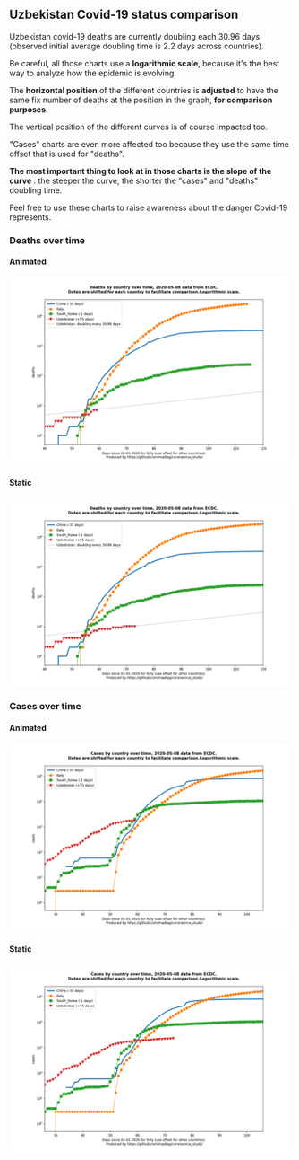## Uzbekistan Covid-19 status comparison 

Uzbekistan covid-19 deaths are currently doubling each 30.96 days (observed initial average doubling time is 2.2 days across countries).



Be careful, all those charts use a **logarithmic scale**, because it's the best way to analyze how the epidemic is evolving.
 
The **horizontal position** of the different countries is **adjusted** to have the same fix number of deaths at the position in the graph, **for comparison purposes**.

The vertical position of the different curves is of course impacted too.

"Cases" charts are even more affected too because they use the same time offset that is used for "deaths".

**The most important thing to look at in those charts is the slope of the curve** : the steeper the curve, the shorter the "cases" and "deaths" doubling time.

Feel free to use these charts to raise awareness about the danger Covid-19 represents. 


 
### Deaths over time
 
#### Animated
![Uzbekistan covid-19 deaths animated chart](https://raw.githubusercontent.com/madlag/coronavirus_study/master/notebooks/graphs/2020-05-08/countries/Uzbekistan/2020-05-08_Uzbekistan_deaths.gif "Uzbekistan covid-19 deaths animated chart")   
 
#### Static
![Uzbekistan covid-19 deaths static chart](https://raw.githubusercontent.com/madlag/coronavirus_study/master/notebooks/graphs/2020-05-08/countries/Uzbekistan/2020-05-08_Uzbekistan_deaths.png "Uzbekistan covid-19 deaths static chart")   

 
### Cases over time
 
#### Animated
![Uzbekistan covid-19 cases animated chart](https://raw.githubusercontent.com/madlag/coronavirus_study/master/notebooks/graphs/2020-05-08/countries/Uzbekistan/2020-05-08_Uzbekistan_cases.gif "Uzbekistan covid-19 cases animated chart")   
 
#### Static
![Uzbekistan covid-19 cases static chart](https://raw.githubusercontent.com/madlag/coronavirus_study/master/notebooks/graphs/2020-05-08/countries/Uzbekistan/2020-05-08_Uzbekistan_cases.png "Uzbekistan covid-19 cases static chart")   

